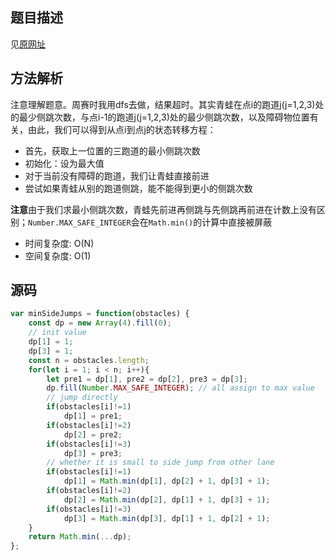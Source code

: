 ## 题目描述
见[原网址](https://leetcode-cn.com/problems/minimum-sideway-jumps/)
## 方法解析
注意理解题意。周赛时我用dfs去做，结果超时。其实青蛙在点i的跑道j(j=1,2,3)处的最少侧跳次数，与点i-1的跑道j(j=1,2,3)处的最少侧跳次数，以及障碍物位置有关，由此，我们可以得到从点i到点j的状态转移方程：
* 首先，获取上一位置的三跑道的最小侧跳次数
* 初始化：设为最大值
* 对于当前没有障碍的跑道，我们让青蛙直接前进
* 尝试如果青蛙从别的跑道侧跳，能不能得到更小的侧跳次数<p>

**注意**由于我们求最小侧跳次数，青蛙先前进再侧跳与先侧跳再前进在计数上没有区别；```Number.MAX_SAFE_INTEGER```会在```Math.min()```的计算中直接被屏蔽
* 时间复杂度: O(N)
* 空间复杂度: O(1)
## 源码
```javascript
var minSideJumps = function(obstacles) {
    const dp = new Array(4).fill(0);
    // init value
    dp[1] = 1;
    dp[3] = 1;
    const n = obstacles.length;
    for(let i = 1; i < n; i++){
        let pre1 = dp[1], pre2 = dp[2], pre3 = dp[3];
        dp.fill(Number.MAX_SAFE_INTEGER); // all assign to max value
        // jump directly
        if(obstacles[i]!=1)
            dp[1] = pre1;
        if(obstacles[i]!=2)
            dp[2] = pre2;
        if(obstacles[i]!=3)
            dp[3] = pre3;
        // whether it is small to side jump from other lane
        if(obstacles[i]!=1)
            dp[1] = Math.min(dp[1], dp[2] + 1, dp[3] + 1);
        if(obstacles[i]!=2)
            dp[2] = Math.min(dp[2], dp[1] + 1, dp[3] + 1);
        if(obstacles[i]!=3)
            dp[3] = Math.min(dp[3], dp[1] + 1, dp[2] + 1);
    }
    return Math.min(...dp);
};
```